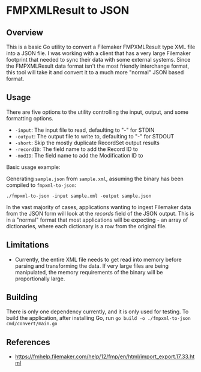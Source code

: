 # FMPXMLResult to JSON

## Overview

This is a basic Go utility to convert a Filemaker FMPXMLResult type XML file into a JSON file. I was working with a client that has a very large Filemaker footprint that needed to sync their data with some external systems. Since the FMPXMLResult data format isn't the most friendly interchange format, this tool will take it and convert it to a much more "normal" JSON based format.

## Usage

There are five options to the utility controlling the input, output, and some formatting options.

- `-input`: The input file to read, defaulting to "-" for STDIN
- `-output`: The output file to write to, defaulting to "-" for STDOUT
- `-short`: Skip the mostly duplicate RecordSet output results
- `-recordID`: The field name to add the Record ID to
- `-modID`: The field name to add the Modification ID to

Basic usage example:

Generating `sample.json` from `sample.xml`, assuming the binary has been compiled to `fmpxml-to-json`:

`./fmpxml-to-json -input sample.xml -output sample.json`

In the vast majority of cases, applications wanting to ingest Filemaker data from the JSON form will look at the *records* field of the JSON output. This is in a "normal" format that most applications will be expecting - an array of dictionaries, where each dictionary is a row from the original file.

## Limitations

- Currently, the entire XML file needs to get read into memory before parsing and transforming the data. If very large files are being manipulated, the memory requirements of the binary will be proportionally large.

## Building

There is only one dependency currently, and it is only used for testing. To build the application, after installing Go, run `go build -o ./fmpxml-to-json cmd/convert/main.go`

## References

- https://fmhelp.filemaker.com/help/12/fmp/en/html/import_export.17.33.html

